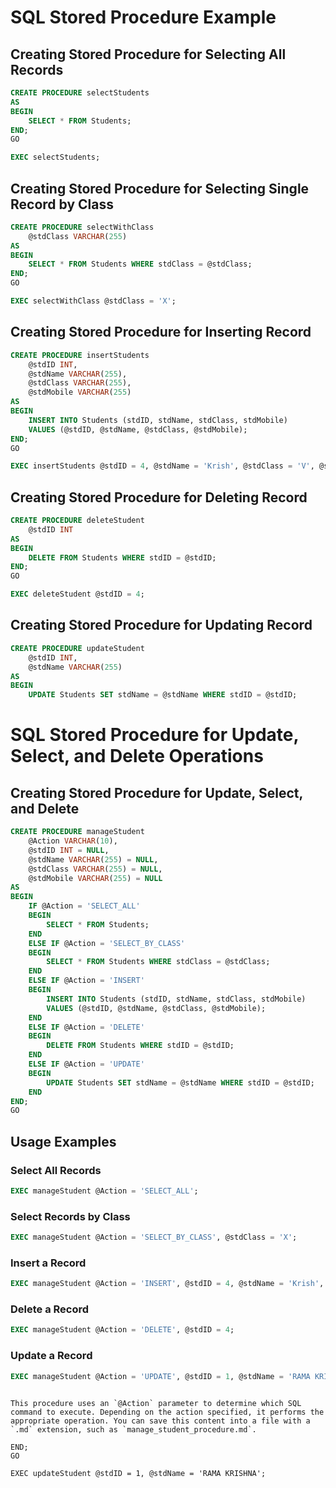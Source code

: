  
# SQL Stored Procedure Example

## Creating Stored Procedure for Selecting All Records

```sql
CREATE PROCEDURE selectStudents
AS
BEGIN
    SELECT * FROM Students;
END;
GO

EXEC selectStudents;
```

## Creating Stored Procedure for Selecting Single Record by Class

```sql
CREATE PROCEDURE selectWithClass 
    @stdClass VARCHAR(255)
AS
BEGIN
    SELECT * FROM Students WHERE stdClass = @stdClass;
END;
GO

EXEC selectWithClass @stdClass = 'X';
```

## Creating Stored Procedure for Inserting Record

```sql
CREATE PROCEDURE insertStudents 
    @stdID INT,
    @stdName VARCHAR(255),
    @stdClass VARCHAR(255),
    @stdMobile VARCHAR(255)
AS
BEGIN
    INSERT INTO Students (stdID, stdName, stdClass, stdMobile)
    VALUES (@stdID, @stdName, @stdClass, @stdMobile);
END;
GO

EXEC insertStudents @stdID = 4, @stdName = 'Krish', @stdClass = 'V', @stdMobile = '900626548';
```

## Creating Stored Procedure for Deleting Record

```sql
CREATE PROCEDURE deleteStudent 
    @stdID INT
AS
BEGIN
    DELETE FROM Students WHERE stdID = @stdID;
END;
GO

EXEC deleteStudent @stdID = 4;
```

## Creating Stored Procedure for Updating Record

```sql
CREATE PROCEDURE updateStudent 
    @stdID INT, 
    @stdName VARCHAR(255)
AS
BEGIN
    UPDATE Students SET stdName = @stdName WHERE stdID = @stdID;

```


# SQL Stored Procedure for Update, Select, and Delete Operations

## Creating Stored Procedure for Update, Select, and Delete

```sql
CREATE PROCEDURE manageStudent
    @Action VARCHAR(10),
    @stdID INT = NULL,
    @stdName VARCHAR(255) = NULL,
    @stdClass VARCHAR(255) = NULL,
    @stdMobile VARCHAR(255) = NULL
AS
BEGIN
    IF @Action = 'SELECT_ALL'
    BEGIN
        SELECT * FROM Students;
    END
    ELSE IF @Action = 'SELECT_BY_CLASS'
    BEGIN
        SELECT * FROM Students WHERE stdClass = @stdClass;
    END
    ELSE IF @Action = 'INSERT'
    BEGIN
        INSERT INTO Students (stdID, stdName, stdClass, stdMobile)
        VALUES (@stdID, @stdName, @stdClass, @stdMobile);
    END
    ELSE IF @Action = 'DELETE'
    BEGIN
        DELETE FROM Students WHERE stdID = @stdID;
    END
    ELSE IF @Action = 'UPDATE'
    BEGIN
        UPDATE Students SET stdName = @stdName WHERE stdID = @stdID;
    END
END;
GO
```

## Usage Examples

### Select All Records
```sql
EXEC manageStudent @Action = 'SELECT_ALL';
```

### Select Records by Class
```sql
EXEC manageStudent @Action = 'SELECT_BY_CLASS', @stdClass = 'X';
```

### Insert a Record
```sql
EXEC manageStudent @Action = 'INSERT', @stdID = 4, @stdName = 'Krish', @stdClass = 'V', @stdMobile = '900626548';
```

### Delete a Record
```sql
EXEC manageStudent @Action = 'DELETE', @stdID = 4;
```

### Update a Record
```sql
EXEC manageStudent @Action = 'UPDATE', @stdID = 1, @stdName = 'RAMA KRISHNA';
```
```

This procedure uses an `@Action` parameter to determine which SQL command to execute. Depending on the action specified, it performs the appropriate operation. You can save this content into a file with a `.md` extension, such as `manage_student_procedure.md`.

END;
GO

EXEC updateStudent @stdID = 1, @stdName = 'RAMA KRISHNA';
 
